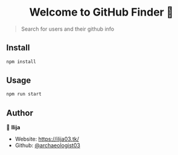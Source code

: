 <h1 align="center">Welcome to GitHub Finder 👋</h1>


> Search for users and their github info

## Install

```sh
npm install
```

## Usage

```sh
npm run start
```


## Author

👤 **Ilija**

* Website: https://ilija03.tk/
* Github: [@archaeologist03](https://github.com/archaeologist03)


